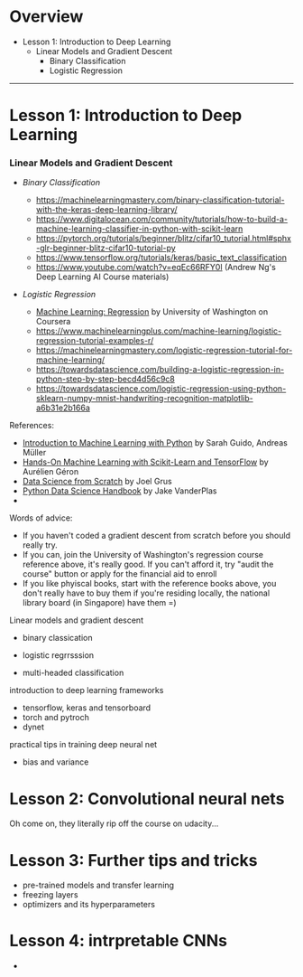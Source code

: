 # Overview

- Lesson 1: Introduction to Deep Learning
  - Linear Models and Gradient Descent
    - Binary Classification
    - Logistic Regression

----

# Lesson 1: Introduction to Deep Learning

### **Linear Models and Gradient Descent**

  - *Binary Classification*
    - https://machinelearningmastery.com/binary-classification-tutorial-with-the-keras-deep-learning-library/
    - https://www.digitalocean.com/community/tutorials/how-to-build-a-machine-learning-classifier-in-python-with-scikit-learn
    - https://pytorch.org/tutorials/beginner/blitz/cifar10_tutorial.html#sphx-glr-beginner-blitz-cifar10-tutorial-py
    - https://www.tensorflow.org/tutorials/keras/basic_text_classification
    - https://www.youtube.com/watch?v=eqEc66RFY0I (Andrew Ng's Deep Learning AI Course materials)
    
  - *Logistic Regression*
    - [Machine Learning: Regression](https://www.coursera.org/learn/ml-regression) by University of Washington on Coursera
    - https://www.machinelearningplus.com/machine-learning/logistic-regression-tutorial-examples-r/
    - https://machinelearningmastery.com/logistic-regression-tutorial-for-machine-learning/
    - https://towardsdatascience.com/building-a-logistic-regression-in-python-step-by-step-becd4d56c9c8
    - https://towardsdatascience.com/logistic-regression-using-python-sklearn-numpy-mnist-handwriting-recognition-matplotlib-a6b31e2b166a


References:

 - [Introduction to Machine Learning with Python](http://shop.oreilly.com/product/0636920030515.do) by Sarah Guido, Andreas Müller
 - [Hands-On Machine Learning with Scikit-Learn and TensorFlow](http://shop.oreilly.com/product/0636920052289.do) by Aurélien Géron
 - [Data Science from Scratch](http://shop.oreilly.com/product/0636920033400.do) by Joel Grus
 - [Python Data Science Handbook](http://shop.oreilly.com/product/0636920034919.do) by Jake VanderPlas
 - [](http://shop.oreilly.com/product/9780596529321.do)

Words of advice:

  - If you haven't coded a gradient descent from scratch before you should really try.
  - If you can, join the University of Washington's regression course reference above, it's really good. If you can't afford it, try "audit the course" button or apply for the financial aid to enroll
  - If you like phyiscal books, start with the reference books above, you don't really have to buy them if you're residing locally, the national library board (in Singapore) have them =)
    
    


Linear models and gradient descent
- binary classication
 - logistic regrrsssion
   

 - multi-headed classification
 
 introduction to deep learning frameworks
  - tensorflow, keras and tensorboard
  - torch and pytroch
  - dynet
  
 
  
  practical tips in training deep neural net
  - bias and variance
  
  
  # Lesson 2: Convolutional neural nets
  
  Oh come on, they literally rip off the course on udacity...
  
  # Lesson 3: Further tips and tricks
  
  - pre-trained models and transfer learning
  - freezing layers
  - optimizers and its hyperparameters
  
  # Lesson 4: intrpretable CNNs
  
   - 
  
  
 
